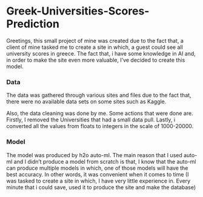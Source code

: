 # Greek-Universities-Scores-Prediction
Greetings, this small project of mine was created due to the fact that, a client of mine tasked me to create a site in which, a guest could see all university scores in greece. The fact that, i have some knowledge in AI and, in order to make the site even more valuable, I’ve decided to create this model.

###  Data
The data was gathered through various sites and files due to the fact that, there were no available data sets on some sites such as Kaggle.

Also, the data cleaning was done by me. Some actions that were done are. Firstly, I removed the Universities that had a small data pull. Lastly, i converted all the values from floats to integers in the scale of 1000-20000.

### Model
The model was produced by h2o auto-ml. The main reason that I used auto-ml and I didn’t produce a model from scratch is that, I know that the auto-ml can produce multiple models in which, one of those models will have the best accuracy. In other words, it was convenient when it comes to time (I was tasked to create a site in which, I have very little experience in. Every minute that i could save,  used it to produce the site and make the database)
